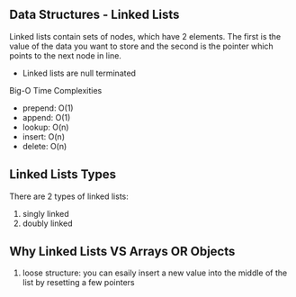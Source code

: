## Data Structures - Linked Lists

Linked lists contain sets of nodes, which have 2 elements. The first is the value of the data you want to store and the second is the pointer which points to the next node in line.

- Linked lists are null terminated

Big-O Time Complexities

- prepend: O(1)
- append: O(1)
- lookup: O(n)
- insert: O(n)
- delete: O(n)

## Linked Lists Types

There are 2 types of linked lists:

1. singly linked
2. doubly linked

## Why Linked Lists VS Arrays OR Objects

1. loose structure: you can esaily insert a new value into the middle of the list by resetting a few pointers
